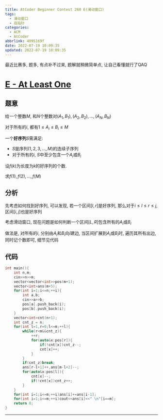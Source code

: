 ```yaml
---
title: AtCoder Beginner Contest 260 E(滑动窗口)
tags:
  - 滑动窗口
  - 双指针
categories:
  - ACM
  - AtCoder
abbrlink: 4095169f
date: 2022-07-19 10:09:35
updated: 2022-07-19 10:09:35
---
```

最近比赛多, 题多, 有点补不过来, 题解就稍微简单点, 让自己看懂就行了QAQ
<!-- more -->


# [E - At Least One](https://atcoder.jp/contests/abc260/tasks/abc260_e)

## 题意

给一个整数$M$, 和$N$个整数对$(A_1, B_1), (A_2, B_2), \dots ,(A_N,B_N)$

对于所有的$i$, 都有$1\le A_i\le B_i\le M$

一个**好序列**$S$需满足: 
- $S$是序列$(1,2,3,\dots ,M)$的连续子序列
- 对于所有的$i$, $S$中至少包含一个$A_i$或$B_i$

设$f(k)$为长度为$k$的好序列的个数.

求$f(1),f(2),\dots ,f(M)$

## 分析

先考虑如何找到好序列, 可以发现, 若一个区间$[l,r]$是好序列, 那么对于$i\le l \le r\le j$, 区间$[i,j]$也是好序列

考虑滑动窗口, 现在问题是如何判断一个区间$[L,R]$包含所有的$A_i$或$B_i$

做法是, 对所有的$i$, 分别由$A_i$和$B_i$向$i$建边, 当区间扩展到$A_i$或$B_i$时, 遍历其所有出边, 同时记个数即可, 细节见代码

## 代码

``` cpp
int main(){
    int n,m;
    cin>>n>>m;
    vector<vector<int>>pos(m+1);
    vector<int>ans(m+5);
    for(int i=1;i<=n;++i){
        int a,b;
        cin>>a>>b;
        pos[a].push_back(i);
        pos[b].push_back(i);
    }
    vector<int>cnt(n+1);
    int cnt_z = n;
    for(int l=1,r=0;l<=m;++l){
        while(r<m&&cnt_z){
            ++r;
            for(auto&x:pos[r]){
                if(!cnt[x])cnt_z--;
                cnt[x]++;
            }
        }
        if(cnt_z)break;
        ans[r-l+1]++,ans[m-l+2]--;
        for(auto&x:pos[l]){
            cnt[x]--;
            if(!cnt[x])cnt_z++;
        }
    }
    for(int i=1;i<=m;++i)ans[i]+=ans[i-1];
    for(int i=1;i<=m;++i)cout<<ans[i]<<" \n"[i==m];
    return 0;
}
```
--- 
<!-- Q.E.D. -->
